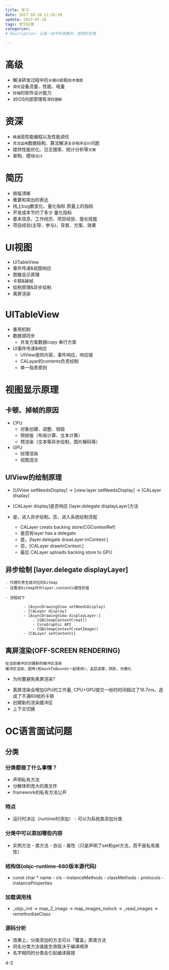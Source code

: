 ```yaml
---
title: 学习
date: 2017-10-10 11:26:39
update: 2017-07-10
tags: 学习记录
categories: 
# description: 记录一些平时收集的，感悟的东西

---
```


# 高级
- 解决研发过程中的`关键问题`和`技术难题`
- `调优`设备流量、性能、电量
- `较强`的软件设计能力
- 对iOS内部原理有`深刻理解`
# 资深
- `精通`高性能编程以及性能调优
- `灵活运用`数据结构、算法解决`复杂程序设计`问题
- 提供性能优化、日志搜索、统计分析等`方案`
- 架构、模块`设计`

# 简历
- 排版清晰
- 重要和突出的表达
- 线上bug数变化、量化指标 质量上的指标
- 开发成本节约了多少 量化指标
- 基本信息、工作经历、项目经验、擅长技能
- 项目经验(主导、参与)，背景、方案、效果

# UI视图
- UITableView
- 事件传递&视图响应
- 图像显示原理
- 卡顿&掉帧
- 绘制原理&异步绘制
- 离屏渲染

# UITableView
- 重用机制
- 数据源同步
    - 并发方案数据copy 串行方案
- UI事件传递&响应
    - UIView提供内容，事件响应，响应链
    - CALayar的contents负责绘制
    - 单一指责原则
# 视图显示原理
## 卡顿、掉帧的原因
- CPU
    - 对象创建、调整、销毁
    - 预排版（布局计算、文本计算）
    - 预渲染（文本等异步绘制，图片解码等）
- GPU
    - 纹理渲染
    - 视图混合
## UIView的绘制原理
- [UIView setNeedsDisplay] -> [view.layer setNeedsDisplay] -> [CALayer display]
- [CALayer display]是否响应 [layer.delegate displayLayer]方法
- 是，进入异步绘制。否，进入系统绘制流程

    - CALayer creats backing store(CGContextRef)
    - 是否有layer has a delegate
    - 是，[layer.delegate drawLayer:inContext:]
    - 否，[CALayer drawInContext:]
    - 最后 CALayer uploads backing store to GPU

## 异步绘制 [layer.delegate displayLayer]
    - 代理负责生成对应的bitmap
    - 设置该bitmap作为layer.contents属性的值

    - 流程如下
```
        - [AsyncDrawingView setNeedsDisplay]
        - [CALayer display]
        - [AsyncDrawingView displayLayer:]
            - CGBitmapContextCreat()
            - CoreGraphic API
            - CGBitmapContextCreatImage()
        - [CALayer setContents]
```

## 离屏渲染(OFF-SCREEN RENDERING)
    在当前缓冲区创建新的缓冲区渲染
    缓冲区渲染，圆角(和maskToBounds一起使用)，孟层遮罩，阴影，光栅化

* 为何要避免离屏渲染?
- 离屏渲染会增加GPU的工作量, CPU+GPU提交一帧的时间超过了16.7ms，造成了不满60帧的卡顿
- 创建新的渲染缓冲区
- 上下文切换

# OC语言面试问题
## 分类
### 分类都做了什么事情？
   - 声明私有方法
   - 分解体积庞大的类文件
   - framework的私有方法公开
### 特点
   - 运行时决议（runtime时添加）
    - 可以为系统类添加分类
### 分类中可以添加哪些内容
   - 实例方法
    - 类方法
    - 协议
    - 属性（只是声明了set和get方法，而不是私有属性）
### 结构体(objc-runtime-680版本源代码)
   - const char * name
    - cls
    - instanceMethods
    - classMethods
    - protocols
    - instanceProperties
### 加载调用栈
   - _objc_init -> map_2_imags -> map_images_nolock -> _read_images -> remethodizeClass
### 源码分析
   - 效果上，分类添加的方法可以「覆盖」原类方法
   - 同名分类方法谁能生效取决于编译顺序
   - 名字相同的分类会引起编译报错

4-3
